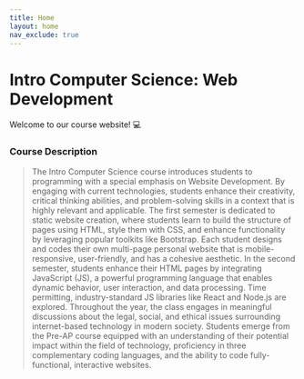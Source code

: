 ```yaml
---
title: Home
layout: home
nav_exclude: true
---
```


# Intro Computer Science: Web Development
Welcome to our course website! 💻

### Course Description
> The Intro Computer Science course introduces students to programming with a special emphasis on Website Development. By engaging with current technologies, students enhance their creativity, critical thinking abilities, and problem-solving skills in a context that is highly relevant and applicable. The first semester is dedicated to static website creation, where students learn to build the structure of pages using HTML, style them with CSS, and enhance functionality by leveraging popular toolkits like Bootstrap. Each student designs and codes their own multi-page personal website that is mobile-responsive, user-friendly, and has a cohesive aesthetic. In the second semester, students enhance their HTML pages by integrating JavaScript (JS), a powerful programming language that enables dynamic behavior, user interaction, and data processing. Time permitting, industry-standard JS libraries like React and Node.js are explored. Throughout the year, the class engages in meaningful discussions about the legal, social, and ethical issues surrounding internet-based technology in modern society. Students emerge from the Pre-AP course equipped with an understanding of their potential impact within the field of technology, proficiency in three complementary coding languages, and the ability to code fully-functional, interactive websites. 
